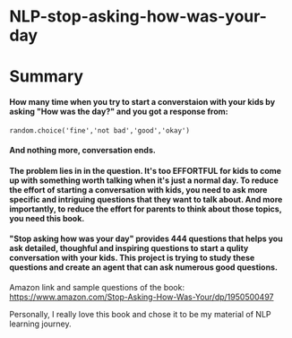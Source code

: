 # NLP-stop-asking-how-was-your-day

# Summary

#### How many time when you try to start a converstaion with your kids by asking "How was the day?" and you got a response from:
```random.choice('fine','not bad','good','okay')```
#### And nothing more, conversation ends.

#### The problem lies in in the question. It's too EFFORTFUL for kids to come up with something worth talking when it's just a normal day. To reduce the effort of starting a conversation with kids, you  need to ask more specific and intriguing questions that they want to talk about. And more importantly, to reduce the effort for parents to think about those topics, you need this book.
#### "Stop asking how was your day" provides 444 questions that helps you ask detailed, thoughful and inspiring questions to start a qulity conversation with your kids. This project is trying to study these questions and create an agent that can ask numerous good questions.

Amazon link and sample questions of the book:
https://www.amazon.com/Stop-Asking-How-Was-Your/dp/1950500497

Personally, I really love this book and chose it to be my material of NLP learning journey.
